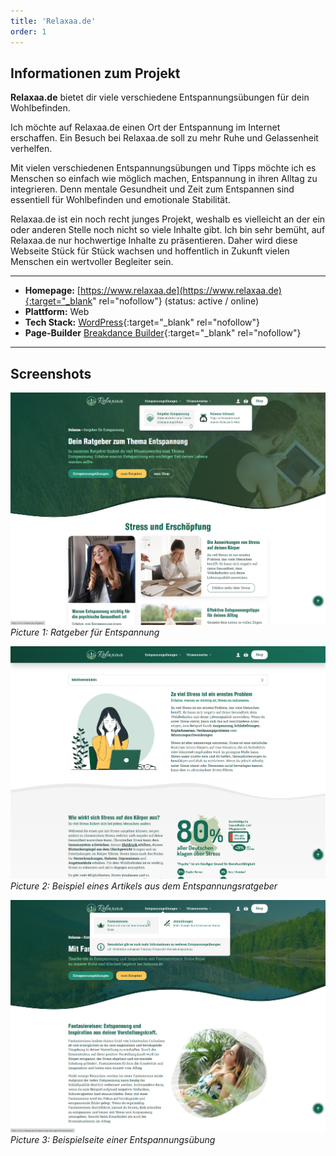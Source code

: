 ```yaml
---
title: 'Relaxaa.de'
order: 1
---
```

## Informationen zum Projekt
**Relaxaa.de** bietet dir viele verschiedene Entspannungsübungen für dein Wohlbefinden.

Ich möchte auf Relaxaa.de einen Ort der Entspannung im Internet erschaffen. Ein Besuch bei Relaxaa.de soll zu mehr Ruhe und Gelassenheit verhelfen.

Mit vielen verschiedenen Entspannungsübungen und Tipps möchte ich es Menschen so einfach wie möglich machen, Entspannung in ihren Alltag zu integrieren. Denn mentale Gesundheit und Zeit zum Entspannen sind essentiell für Wohlbefinden und emotionale Stabilität.

Relaxaa.de ist ein noch recht junges Projekt, weshalb es vielleicht an der ein oder anderen Stelle noch nicht so viele Inhalte gibt. Ich bin sehr bemüht, auf Relaxaa.de nur hochwertige Inhalte zu präsentieren. Daher wird diese Webseite Stück für Stück wachsen und hoffentlich in Zukunft vielen Menschen ein wertvoller Begleiter sein.

<hr>

* **Homepage:** [https://www.relaxaa.de](https://www.relaxaa.de){:target="_blank" rel="nofollow"} (status: active / online)
* **Plattform:** Web
* **Tech Stack:** [WordPress](https://de.wikipedia.org/wiki/WordPress){:target="_blank" rel="nofollow"}
* **Page-Builder** [Breakdance Builder](https://breakdance.com/){:target="_blank" rel="nofollow"}

<hr>

## Screenshots
![home](/assets/images/portfolio/relaxaa/Ratgeber-fuer-Entspannung-und-innere-Ruhe-Relaxaa.png)
_Picture 1: Ratgeber für Entspannung_

![about](/assets/images/portfolio/relaxaa/Beispiel-Artikel-aus-dem-Ratgeber-fuer-Entspannung-Relaxaa.png)
_Picture 2: Beispiel eines Artikels aus dem Entspannungsratgeber_

![contact](/assets/images/portfolio/relaxaa/Fantasiereisen-fuer-innere-Ruhe-Entspannung-Relaxaa.png)
_Picture 3: Beispielseite einer Entspannungsübung_
